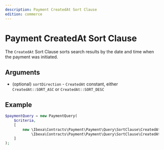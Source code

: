 ```yaml
---
description: Payment CreatedAt Sort Clause
edition: commerce
---
```


# Payment CreatedAt Sort Clause

The `CreatedAt` Sort Clause sorts search results by the date and time when the payment was initiated.

## Arguments

- (optional) `sortDirection` - `CreatedAt` constant, either `CreatedAt::SORT_ASC` or `CreatedAt::SORT_DESC`

## Example

``` php
$paymentQuery = new PaymentQuery(
    $criteria,
    [
        new \Ibexa\Contracts\Payment\Payment\Query\SortClause\CreatedAt(
            \Ibexa\Contracts\Payment\Payment\Query\SortClause\CreatedAt::SORT_ASC)
    ]
);
```
